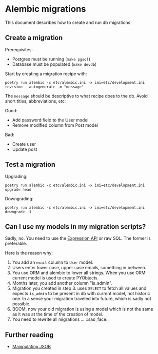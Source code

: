 # Alembic migrations

This document describes how to create and run db migrations.

## Create a migration

Prerequisites:

- Postgres must be running (`make pgsql`)
- Database must be populated (`make devdb`)

Start by creating a migration recipe with:

```shell
poetry run alembic -c etc/alembic.ini -x ini=etc/development.ini revision --autogenerate -m "message"
```

The `message` should be descriptive to what recipe does to the db. Avoid short titles, abbreviations, etc:

Good:

- Add password field to the User model
- Remove modified column from Post model

Bad:

- Create user
- Update post


## Test a migration

Upgrading:

```shell
poetry run alembic -c etc/alembic.ini -x ini=etc/development.ini upgrade head
```

Downgrading:

```shell
poetry run alembic -c etc/alembic.ini -x ini=etc/development.ini downgrade -1
```

## Can I use my models in my migration scripts?

Sadly, no. You need to use the [Expression API](https://docs.sqlalchemy.org/en/13/core/expression_api.html) or raw SQL. The former is preferable.

Here is the reason why:

1. You add an `email` column to `User` model.
2. Users enter lower case, upper case emails, something in between.
3. You use ORM and alembic to lower all strings. When you use ORM current model is used to create PYObjects.
4. Months later, you add another column "is_admin".
5. Migration you created in step 3. uses `SELECT` to fetch all values and expects `is_admin` to be present in db with current model, not historic one. In a sense your migration traveled into future, which is sadly not possible.
6. BOOM, now your old migration is using a model which is not the same as it was at the time of the creation of model.
7. You need to rewrite all migrations ... ::sad_face::

## Further reading

- [Manipulating JSOB](https://haselt.com/working-with-postgresql-jsonb/)
